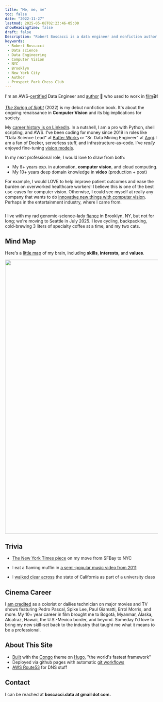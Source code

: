 ```yaml
---
title: "Me, me, me"
toc: false
date: "2022-11-27"
lastmod: 2025-05-08T02:23:46-05:00
showReadingTime: false
draft: false
Description: "Robert Boscacci is a data engineer and nonfiction author. He lives in Brooklyn, NY and helps run the Prospect Park Chess Club. His nonfiction book is called The Spring of Sight." # Keep to 150-160 chars
keywords:
 - Robert Boscacci
 - Data science
 - Data Engineering
 - Computer Vision
 - NYC
 - Brooklyn
 - New York City
 - Author
 - Prospect Park Chess Club
---
```

I'm an AWS-[certified](https://www.credly.com/badges/7afe970a-4997-459d-92ab-ae0e86ae48c6/public_url) Data Engineer and [author](/book) 📖 who used to work in [film](https://www.imdb.com/name/nm4574526/)🎬!

[_The Spring of Sight_](/book) (2022) is my debut nonfiction book. It's about the ongoing renaissance in __Computer Vision__ and its big implications for society.

My [career history is on LinkedIn](https://www.linkedin.com/in/rboscacci/). In a nutshell, I am a pro with Python, shell scripting, and AWS. I've been coding for money since 2019 in roles like "Data Science Lead" at [Butter Works](https://butter.works) or "Sr. Data Mining Engineer" at [Angi](https://www.angi.com/aboutus.htm). I am a fan of Docker, serverless stuff, and infrastructure-as-code. I've _really_ enjoyed fine-tuning [vision models](https://huggingface.co/spaces/cinemarob1/Film-slate-or-nah).

In my next professional role, I would love to draw from both:
* My 6+ years exp. in automation, __computer vision__, and cloud computing.
* My 10+ years deep domain knowledge in __video__ (production + post)

For example, I would LOVE to help improve patient outcomes and ease the burden on overworked healthcare workers! I believe this is one of the best use-cases for computer vision. Otherwise, I could see myself at really any company that wants to do [innovative new things with computer vision](https://www.caltech.edu/about/news/neural-networks-model-audience-reactions-movies-79098). Perhaps in the entertainment industry, where I came from.

<div style="display: flex; justify-content: center; align-items: center; width: 100%; margin: 0.1em 0;">
  <div data-iframe-width="250" data-iframe-height="240" data-share-badge-id="7afe970a-4997-459d-92ab-ae0e86ae48c6" data-share-badge-host="https://www.credly.com"></div>
</div><script type="text/javascript" async src="//cdn.credly.com/assets/utilities/embed.js"></script>

I live with my rad genomic-science-lady [fiance](https://www.linkedin.com/in/catherine-mayo-ms-cgc-126153111/) in Brooklyn, NY, but not for long; we're moving to Seattle in July 2025. I love cycling, backpacking, cold-brewing 3 liters of specialty coffee at a time, and my two cats.

## Mind Map

Here's a [little map](https://www.plectica.com/maps/9XZY87ZGW) of my brain, including **skills**, **interests**, and **values**.

<a href="https://www.plectica.com/maps/9XZY87ZGW"><img
src="/about/img/skills_interests_values.png"
width="900"/></a>

## Trivia

* [The New York Times piece](https://www.nytimes.com/2018/09/03/realestate/a-couch-surfer-lands-his-perfect-apartment.html) on my move from SFBay to NYC

* I eat a flaming muffin in [a semi-popular music video from 2011](https://youtu.be/5dE-7-kBxXw?t=135)

* I [walked clear across](https://magazine.scu.edu/magazines/spring-2013/walk-across-california/) the state of California as part of a university class

## Cinema Career

I [am credited](https://www.imdb.com/name/nm4574526/) as a colorist or dailies technician on major movies and TV shows featuring Pedro Pascal, Spike Lee, Paul Giamatti, Errol Morris, and more. My 10+ year career in film brought me to Bogotá, Myanmar, Alaska, Alcatraz, Hawaii, the U.S.-Mexico border, and beyond. Someday I'd love to bring my new skill-set back to the industry that taught me what it means to be a professional.

## About This Site

* [Built](https://github.com/boscacci/robertboscacci.com) with the [Congo](https://jpanther.github.io/congo/) theme on [Hugo](https://gohugo.io/), "the world's fastest framework"
* Deployed via github pages with automatic [git workflows](https://github.com/boscacci/robertboscacci.com/actions)
* [AWS Route53](https://aws.amazon.com/route53/) for DNS stuff

## Contact

I can be reached at **boscacci.data at gmail dot com.**
